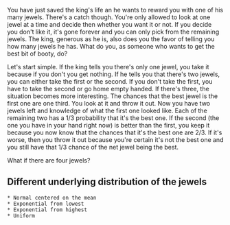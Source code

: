 You have just saved the king's life an he wants to reward you with one of his
many jewels. There's a catch though. You're only allowed to look at one jewel
at a time and decide then whether you want it or not. If you decide you don't
like it, it's gone forever and you can only pick from the remaining jewels. The
king, generous as he is, also does you the favor of telling you how many jewels
he has. What do you, as someone who wants to get the best bit of booty, do?

Let's start simple. If the king tells you there's only one jewel, you take it
because if you don't you get nothing. If he tells you that there's two jewels,
you can either take the first or the second. If you don't take the first, you
have to take the second or go home empty handed. If there's three, the
situation becomes more interesting. The chances that the best jewel is the
first one are one third. You look at it and throw it out. Now you have two
jewels left and knowledge of what the first one looked like. Each of the
remaining two has a 1/3 probability that it's the best one. If the second (the
one you have in your hand right now) is better than the first, you keep it
because you now know that the chances that it's the best one are 2/3.  If it's
worse, then you throw it out because you're certain it's not the best one and
you still have that 1/3 chance of the net jewel being the best.

What if there are four jewels?

## Different underlying distribution of the jewels ##
    * Normal centered on the mean
    * Exponential from lowest
    * Exponential from highest
    * Uniform
